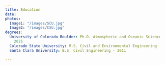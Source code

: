 ```yaml
---
title: Education
date: 
photos:
  Image1: "/images/SCU.jpg"
  Image2: "/images/CSU.jpg"
degrees:
  University of Colorado Boulder: Ph.D. Atmospheric and Oceanic Sciences - Expected
    2025
  Colorado State University: M.S. Civil and Environmental Engineering - 2014
  Santa Clara University: B.S. Civil Engineering - 2011

---
```

